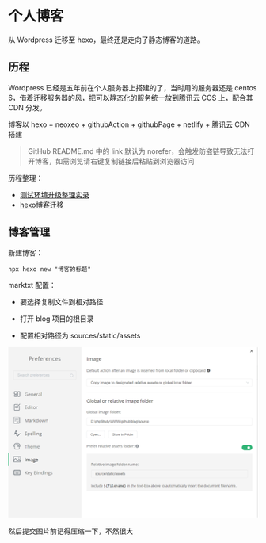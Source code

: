 # 个人博客

从 Wordpress 迁移至 hexo，最终还是走向了静态博客的道路。

## 历程

Wordpress 已经是五年前在个人服务器上搭建的了，当时用的服务器还是 centos 6，借着迁移服务器的风，把可以静态化的服务统一放到腾讯云 COS 上，配合其 CDN 分发。

博客以 hexo + neoxeo + githubAction + githubPage + netlify + 腾讯云 CDN 搭建

> GitHub README.md 中的 link 默认为 norefer，会触发防盗链导致无法打开博客，如需浏览请右键复制链接后粘贴到浏览器访问

历程整理：

- [测试环境升级整理实录](https://blog.wj2015.com/2022/05/11/%E6%B5%8B%E8%AF%95%E7%8E%AF%E5%A2%83%E5%8D%87%E7%BA%A7%E6%95%B4%E7%90%86%E5%AE%9E%E5%BD%95/)
- [hexo博客迁移](https://blog.wj2015.com/2022/05/08/hexo%E5%8D%9A%E5%AE%A2%E8%BF%81%E7%A7%BB/)

## 博客管理

新建博客：

```shell
npx hexo new "博客的标题"
```

marktxt 配置：

- 要选择复制文件到相对路径

- 打开 blog 项目的根目录

- 配置相对路径为 sources/static/assets

![](source/static/assets/2023-02-20-23-29-08-image.png)

然后提交图片前记得压缩一下，不然很大
